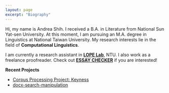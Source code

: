 ```yaml
---
layout: page
excerpt: "Biography"
---
```


Hi, my name is Andrea Shih. I received a B.A. in Literature from National Sun Yat-sen University. At this moment, I am pursuing an M.A. degree in Linguistics at National Taiwan University. My research interests lie in the field of **Computational Linguistics**.


I am currently a research assistant in [**LOPE Lab**](https://lope.linguistics.ntu.edu.tw/), NTU. I also work as a freelance proofreader. Check out [**ESSAY CHECKER**](https://andreashih.github.io/essay-checker/) if you are interested!


**Recent Projects**
- <a href="https://github.com/lopentu/Hands-on_Corpus_Linguistics/blob/main/hocor2020/notebook/session-5.2.ipynb"><u>Corpus Processing Project: Keyness</u></a>
- <a href="https://github.com/andreashih/docx-search-manipulation"><u>docx-search-manipulation</u></a>